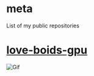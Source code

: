 # meta
List of my public repositories

# [love-boids-gpu](https://github.com/DrJamgo/love-boids-gpu/blob/master/readme.md)
![Gif](https://github.com/DrJamgo/love-boids-gpu/raw/master/doc/demo1.gif)
